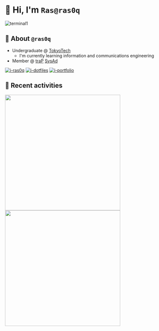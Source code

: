# :wave: Hi, I'm `Ras@ras0q`

![terminal1](https://gist.githubusercontent.com/ras0q/2d6e8562260250bf4204584b9119ca9b/raw/terminal1.svg)

## :art: About `@ras0q`

- Undergraduate @ [TokyoTech](https://educ.titech.ac.jp/ict/)
  - I'm currently learning information and communications engineering
- Member @ [traP](https://trap.jp/) [SysAd](https://github.com/traPtitech)

[![i-ras0q]][r-ras0q] [![i-dotfiles]][r-dotfiles] [![i-portfolio]][r-portfolio]

<!-- Refs Begin -->
[i-ras0q]: https://github-readme-stats-ras0q.vercel.app/api/pin/?username=ras0q&repo=ras0q&show_owner=true
[r-ras0q]: https://github.com/ras0q/ras0q
[i-dotfiles]: https://github-readme-stats-ras0q.vercel.app/api/pin/?username=ras0q&repo=dotfiles&show_owner=true
[r-dotfiles]: https://github.com/ras0q/dotfiles
[i-portfolio]: https://github-readme-stats-ras0q.vercel.app/api/pin/?username=ras0q&repo=ras.place&show_owner=true
[r-portfolio]: https://github.com/ras0q/ras.place

## :tada: Recent activities

<img
  src="https://gist.githubusercontent.com/ras0q/2d6e8562260250bf4204584b9119ca9b/raw/activity1.svg"
  width="380px"
/><img
  src="https://gist.githubusercontent.com/ras0q/2d6e8562260250bf4204584b9119ca9b/raw/activity2.svg"
  width="380px"
/>
